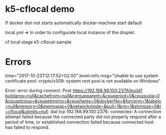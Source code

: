 # k5-cflocal demo

If docker don not starts automatically
docker-machine start default

local.yml => In order to configurate local instance of the droplet.

cf local stage k5-cflocal-sample

# Errors

time="2017-10-23T12:17:52+02:00" level=info msg="Unable to use system certificate pool: crypto/x509: system root pool is not available on Windows"

Error: error during connect: Post https://192.168.99.100:2376/build?buildargs=null&cachefrom=null&cgroupparent=&cpuperiod=0&cpuquota=0&cpusetcpus=&cpusetmems=&cpushares=0&dockerfile=&forcerm=1&labels=null&memory=0&memswap=0&networkmode=&pull=1&rm=1&shmsize=0&t=cflocal&ulimits=null: dial tcp 192.168.99.100:2376: connectex: A connection attempt failed because the connected party did not properly respond after a period of time, or established connection failed because connected host has failed to respond.
